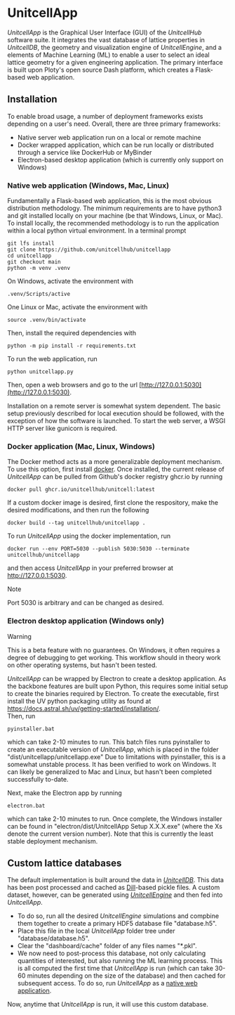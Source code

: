 # UnitcellApp

*UnitcellApp* is the Graphical User Interface (GUI) of the *UnitcellHub* software suite.
It integrates the vast database of lattice properties in *UnitcellDB*, the geometry and visualization engine of *UnitcellEngine*, and a elements of Machine Learning (ML) to enable a user to select an ideal lattice geometry for a given engineering application.
The primary interface is built upon Ploty's open source Dash platform, which creates a Flask-based web application.

## Installation
To enable broad usage, a number of deployment frameworks exists depending on a user's need.
Overall, there are three primary frameworks:

- Native server web application run on a local or remote machine
- Docker wrapped application, which can be run locally or distributed through a service like DockerHub or MyBinder
- Electron-based desktop application (which is currently only support on Windows)

<a id="native"></a>
### Native web application (Windows, Mac, Linux)

Fundamentally a Flask-based web application, this is the most obvious distribution methodology.
The minimum requirements are to have python3 and git installed locally on your machine (be that Windows, Linux, or Mac).
To install locally, the recommended methodology is to run the application within a local python virtual environment.
In a terminal prompt

```
git lfs install
git clone https://github.com/unitcellhub/unitcellapp
cd unitcellapp
git checkout main
python -m venv .venv
```

On Windows, activate the environment with
```
.venv/Scripts/active
```
One Linux or Mac, activate the environment with
```
source .venv/bin/activate
```

Then, install the required dependencies with
```
python -m pip install -r requirements.txt

```

To run the web application, run


```
python unitcellapp.py

```

Then, open a web browsers and go to the url [http://127.0.0.1:5030](http://127.0.0.1:5030).

Installation on a remote server is somewhat system dependent.
The basic setup previously described for local execution should be followed, with the exception of how the software is launched.
To start the web server, a WSGI HTTP server like gunicorn is required.

### Docker application (Mac, Linux, Windows)

The Docker method acts as a more generalizable deployment mechanism.
To use this option, first install [docker](https://www.docker.com/).
Once installed, the current release of *UnitcellApp* can be pulled from Github's docker registry ghcr.io by running

```
docker pull ghcr.io/unitcellhub/unitcell:latest
```

If a custom docker image is desired, first clone the respository, make the desired modifications, and then run the following

```
docker build --tag unitcellhub/unitcellapp .
```

To run *UnitcellApp* using the docker implementation, run

```
docker run --env PORT=5030 --publish 5030:5030 --terminate unitcellhub/unitcellapp
```
and then access *UnitcellApp* in your preferred browser at http://127.0.0.1:5030.

> [!NOTE]
> Port 5030 is arbitrary and can be changed as desired.

### Electron desktop application (Windows only)

> [!WARNING]
> This is a beta feature with no guarantees.
> On Windows, it often requires a degree of debugging to get working.
> This workflow should in theory work on other operating systems, but hasn't been tested.

*UnitcellApp* can be wrapped by Electron to create a desktop application.
As the backbone features are built upon Python, this requires some initial setup to create the binaries required by Electron.
To create the executable, first install the UV python packaging utility as found at https://docs.astral.sh/uv/getting-started/installation/.  
Then, run

```
pyinstaller.bat
```

which can take 2-10 minutes to run.
This batch files runs pyinstaller to create an executable version of *UnitcellApp*, which is placed in the folder "dist/unitcellapp/unitcellapp.exe" 
Due to limitations with pyinstaller, this is a somewhat unstable process.
It has been verified to work on Windows.
It can likely be generalized to Mac and Linux, but hasn't been completed successfully to-date.

Next, make the Electron app by running

```
electron.bat
```

which can take 2-10 minutes to run.
Once complete, the Windows installer can be found in "electron/dist/UnitcellApp Setup X.X.X.exe" (where the Xs denote the current version number).
Note that this is currently the least stable deployment mechanism.

## Custom lattice databases

The default implementation is built around the data in [*UnitcellDB*](https://github.com/unitcellhub/unitcelldb).
This data has been post processed and cached as [Dill](https://github.com/uqfoundation/dill)-based pickle files.
A custom dataset, however, can be generated using [*UnitcellEngine*](https://github.com/unitcellhub/unitcellengine) and then fed into *UnitcellApp*.
- To do so, run all the desired *UnitcellEngine* simulations and compbine them together to create a primary HDF5 database file "database.h5".
- Place this file in the local *UnitcellApp* folder tree under "database/database.h5".
- Clear the "dashboard/cache" folder of any files names "*.pkl".
- We now need to post-process this database, not only calculating quantities of interested, but also running the ML learning process. This is all computed the first time that *UnitcellApp* is run (which can take 30-60 minutes depending on the size of the database) and then cached for subsequent access. To do so, run *UnitcellApp* as a [native web application](#native).

Now, anytime that *UnitcellApp* is run, it will use this custom database.

